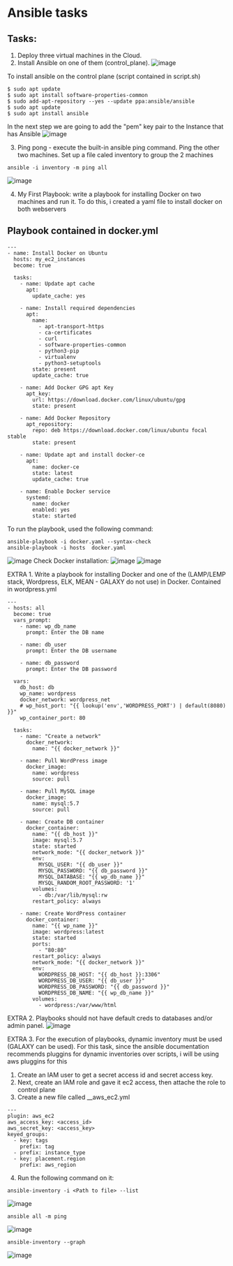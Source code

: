 # Ansible tasks

## Tasks:

1. Deploy three virtual machines in the Cloud.
2. Install Ansible on one of them (control_plane).
![image](https://github.com/user-attachments/assets/f75ae780-91cf-4831-8b80-991174b2bd75)

To install ansible on the control plane (script contained in script.sh)
```
$ sudo apt update
$ sudo apt install software-properties-common
$ sudo add-apt-repository --yes --update ppa:ansible/ansible
$ sudo apt update
$ sudo apt install ansible
```

In the next step we are going to add the "pem" key pair to the Instance that has Ansible
![image](https://github.com/user-attachments/assets/d67e74b4-3053-4c68-a3ab-74fc3dd7318f)

3. Ping pong - execute the built-in ansible ping command. Ping the other two machines.
Set up a file caled inventory to group the 2 machines

```
ansible -i inventory -m ping all

```
![image](https://github.com/user-attachments/assets/33745634-402b-4d5f-8752-437148ce7fe1)

4. My First Playbook: write a playbook for installing Docker on two machines and run it.
To do this, i created a yaml file to install docker on both webservers

## Playbook contained in docker.yml
```
---
- name: Install Docker on Ubuntu
  hosts: my_ec2_instances
  become: true

  tasks:
    - name: Update apt cache
      apt:
        update_cache: yes

    - name: Install required dependencies
      apt:
        name:
          - apt-transport-https
          - ca-certificates
          - curl
          - software-properties-common
          - python3-pip
          - virtualenv
          - python3-setuptools
        state: present
        update_cache: true

    - name: Add Docker GPG apt Key
      apt_key:
        url: https://download.docker.com/linux/ubuntu/gpg
        state: present

    - name: Add Docker Repository
      apt_repository:
        repo: deb https://download.docker.com/linux/ubuntu focal stable
        state: present

    - name: Update apt and install docker-ce
      apt:
        name: docker-ce
        state: latest
        update_cache: true

    - name: Enable Docker service
      systemd:
        name: docker
        enabled: yes
        state: started
```

To run the playbook, used the following command:

```
ansible-playbook -i docker.yaml --syntax-check
ansible-playbook -i hosts  docker.yaml
```

![image](https://github.com/user-attachments/assets/967d3325-4336-4510-87f3-57eff64584a0)
Check Docker installation:
![image](https://github.com/user-attachments/assets/1f8a275e-8887-43f0-b6a1-767cc9f8b02e)
![image](https://github.com/user-attachments/assets/64d6881c-7683-448e-9012-febeec652c7c)


EXTRA 1. Write a playbook for installing Docker and one of the (LAMP/LEMP stack, Wordpress, ELK, MEAN - GALAXY do not use) in Docker.
Contained in wordpress.yml
```
---
- hosts: all
  become: true
  vars_prompt:
    - name: wp_db_name
      prompt: Enter the DB name

    - name: db_user
      prompt: Enter the DB username

    - name: db_password
      prompt: Enter the DB password

  vars:
    db_host: db
    wp_name: wordpress
    docker_network: wordpress_net
    # wp_host_port: "{{ lookup('env','WORDPRESS_PORT') | default(8080) }}"
    wp_container_port: 80

  tasks:
    - name: "Create a network"
      docker_network:
        name: "{{ docker_network }}"

    - name: Pull WordPress image
      docker_image:
        name: wordpress
        source: pull

    - name: Pull MySQL image
      docker_image:
        name: mysql:5.7
        source: pull

    - name: Create DB container
      docker_container:
        name: "{{ db_host }}"
        image: mysql:5.7
        state: started
        network_mode: "{{ docker_network }}"
        env:
          MYSQL_USER: "{{ db_user }}"
          MYSQL_PASSWORD: "{{ db_password }}"
          MYSQL_DATABASE: "{{ wp_db_name }}"
          MYSQL_RANDOM_ROOT_PASSWORD: '1'
        volumes:
          - db:/var/lib/mysql:rw
        restart_policy: always

    - name: Create WordPress container
      docker_container:
        name: "{{ wp_name }}"
        image: wordpress:latest
        state: started
        ports:
          - "80:80"
        restart_policy: always
        network_mode: "{{ docker_network }}"
        env:
          WORDPRESS_DB_HOST: "{{ db_host }}:3306"
          WORDPRESS_DB_USER: "{{ db_user }}"
          WORDPRESS_DB_PASSWORD: "{{ db_password }}"
          WORDPRESS_DB_NAME: "{{ wp_db_name }}"
        volumes:
          - wordpress:/var/www/html
```


EXTRA 2. Playbooks should not have default creds to databases and/or admin panel.
![image](https://github.com/user-attachments/assets/940c8cd9-14e1-44f7-99c4-71dcaf6ff0e2)

EXTRA 3. For the execution of playbooks, dynamic inventory must be used (GALAXY can be used).
For this task, since the ansible documentation recommends pluggins for dynamic inventories over scripts, i will be using aws pluggins for this
1. Create an IAM user to get a secret access id and secret access key.
2. Next, create an IAM role and gave it ec2 access, then attache the role to control plane
3. Create a new file called __aws_ec2.yml

```
---
plugin: aws_ec2
aws_access_key: <access_id>
aws_secret_key: <access_key>
keyed_groups:
  - key: tags
    prefix: tag
  - prefix: instance_type
  - key: placement.region
    prefix: aws_region
```
4. Run the following command on it:
```
ansible-inventory -i <Path to file> --list
```
![image](https://github.com/user-attachments/assets/9d2f5fa6-601e-4d6c-b4c7-0d8a8ae52e47)

```
ansible all -m ping
```
![image](https://github.com/user-attachments/assets/d57b8d81-dfbd-44ed-8a7e-52404a4e1133)

```
ansible-inventory --graph
```
![image](https://github.com/user-attachments/assets/f580f882-db60-4880-a0bf-91ab7e6b8817)





